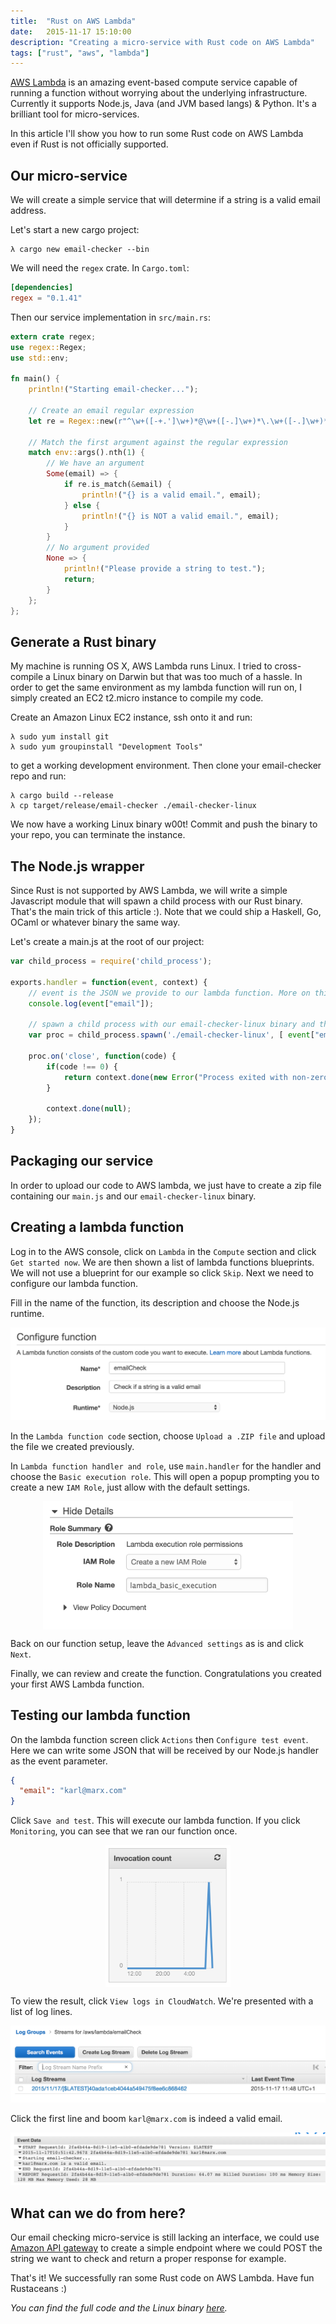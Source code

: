 ```yaml
---
title:  "Rust on AWS Lambda"
date:   2015-11-17 15:10:00
description: "Creating a micro-service with Rust code on AWS Lambda"
tags: ["rust", "aws", "lambda"]
---
```


[AWS Lambda](http://aws.amazon.com/lambda/) is an amazing event-based compute service capable of running a function without worrying about the underlying infrastructure. Currently it supports Node.js, Java (and JVM based langs) & Python. It's a brilliant tool for micro-services.

In this article I'll show you how to run some Rust code on AWS Lambda even if Rust is not officially supported.


## Our micro-service

We will create a simple service that will determine if a string is a valid email address.

Let's start a new cargo project:

```
λ cargo new email-checker --bin
```

We will need the `regex` crate. In `Cargo.toml`:

```toml
[dependencies]
regex = "0.1.41"
```

Then our service implementation in `src/main.rs`:

```rust
extern crate regex;
use regex::Regex;
use std::env;

fn main() {
    println!("Starting email-checker...");

    // Create an email regular expression
    let re = Regex::new(r"^\w+([-+.']\w+)*@\w+([-.]\w+)*\.\w+([-.]\w+)*$").unwrap();

    // Match the first argument against the regular expression
    match env::args().nth(1) {
        // We have an argument
        Some(email) => {
            if re.is_match(&email) {
                println!("{} is a valid email.", email);
            } else {
                println!("{} is NOT a valid email.", email);
            }
        }
        // No argument provided
        None => {
            println!("Please provide a string to test.");
            return;
        }
    };
};
```


## Generate a Rust binary

My machine is running OS X, AWS Lambda runs Linux. I tried to cross-compile a Linux binary on Darwin but that was too much of a hassle. In order to get the same environment as my lambda function will run on, I simply created an EC2 t2.micro instance to compile my code.

Create an Amazon Linux EC2 instance, ssh onto it and run:

```
λ sudo yum install git
λ sudo yum groupinstall "Development Tools"
```

to get a working development environment. Then clone your email-checker repo and run:

```
λ cargo build --release
λ cp target/release/email-checker ./email-checker-linux
```

We now have a working Linux binary w00t! Commit and push the binary to your repo, you can terminate the instance.


## The Node.js wrapper

Since Rust is not supported by AWS Lambda, we will write a simple Javascript module that will spawn a child process with our Rust binary. That's the main trick of this article :). Note that we could ship a Haskell, Go, OCaml or whatever binary the same way.

Let's create a main.js at the root of our project:

```javascript
var child_process = require('child_process');

exports.handler = function(event, context) {
    // event is the JSON we provide to our lambda function. More on this later.
    console.log(event["email"]);

    // spawn a child process with our email-checker-linux binary and the event["email"] value for our argument.
    var proc = child_process.spawn('./email-checker-linux', [ event["email"] ], { stdio: 'inherit' });

    proc.on('close', function(code) {
        if(code !== 0) {
            return context.done(new Error("Process exited with non-zero status code"));
        }

        context.done(null);
    });
}
```


## Packaging our service

In order to upload our code to AWS lambda, we just have to create a zip file containing our `main.js` and our `email-checker-linux` binary.


## Creating a lambda function

Log in to the AWS console, click on `Lambda` in the `Compute` section and click `Get started now`.
We are then shown a list of lambda functions blueprints. We will not use a blueprint for our example so click `Skip`.
Next we need to configure our lambda function.

Fill in the name of the function, its description and choose the Node.js runtime.

![Setup lambda function](/assets/images/lambda1.png)

In the `Lambda function code` section, choose `Upload a .ZIP file` and upload the file we created previously.

In `Lambda function handler and role`, use `main.handler` for the handler and choose the `Basic execution role`. This will open a popup prompting you to create a new `IAM Role`, just allow with the default settings.

<img src="/assets/images/lambda2.png" alt="Setup IAM role" style="width: 400px; display: block; margin-left: auto; margin-right: auto;"/>

Back on our function setup, leave the `Advanced settings` as is and click `Next`.

Finally, we can review and create the function. Congratulations you created your first AWS Lambda function.


## Testing our lambda function

On the lambda function screen click `Actions` then `Configure test event`. Here we can write some JSON that will be received by our Node.js handler as the event parameter.

```json
{
  "email": "karl@marx.com"
}
```

Click `Save and test`. This will execute our lambda function. If you click `Monitoring`, you can see that we ran our function once.

<img src="/assets/images/lambda3.png" alt="Lambda monitoring" style="width: 200px; display: block; margin-left: auto; margin-right: auto;"/>

To view the result, click `View logs in CloudWatch`. We're presented with a list of log lines.

![Log lines](/assets/images/lambda4.png)

Click the first line and boom `karl@marx.com` is indeed a valid email.

![Lambda function result](/assets/images/lambda5.png)


## What can we do from here?

Our email checking micro-service is still lacking an interface, we could use [Amazon API gateway](https://aws.amazon.com/api-gateway/) to create a simple endpoint where we could POST the string we want to check and return a proper response for example.

That's it! We successfully ran some Rust code on AWS Lambda. Have fun Rustaceans :)

*You can find the full code and the Linux binary [here](https://github.com/julienXX/email-checker).*
